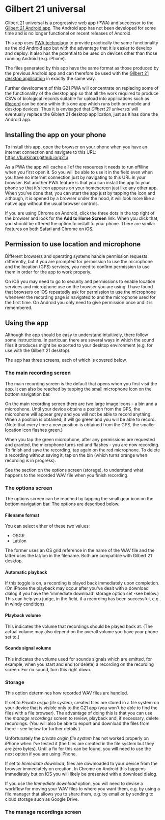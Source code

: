 # Gilbert 21 universal
Gilbert 21 universal is a progressive web app (PWA) and successor to the [Gilbert 21 Android app](https://github.com/burkmarr/G21App). The Android app has not been developed for some time and is no longer functional on recent releases of Android.

This app uses [PWA technology](https://developer.mozilla.org/en-US/docs/Web/Progressive_web_apps) to provide practically the same functionality as the old Android app but with the advantage that it is easier to develop and deploy. It also has the potential to be used on devices other than those running Android (e.g. iPhone).

The files generated by this app have the same format as those produced by the previous Android app and can therefore be used with the [Gilbert 21 desktop application](https://github.com/burkmarr/Gilbert21) in exactly the same way.

Further development of this G21 PWA will concentrate on replacing some of the functionality of the desktop app so that all the work required to produce CSVs of biological records suitable for upload into applications such as [iRecord](https://irecord.org.uk/) can be done within this one app which runs both on mobile and desktop devices. Thus it is envisaged that *Gilbert 21 universal* will eventually replace the Giblert 21 desktop application, just as it has done the Android app.

## Installing the app on your phone
To install this app, open the browser on your phone when you have an internet connection and navigate to this URL:
https://burkmarr.github.io/g21u

As a PWA the app will cache all of the resources it needs to run offiline when you first open it. So you will be able to use it in the field even when you have no internet connection just by navigating to this URL in your browser. But another PWA feature is that you can install the app to your phone so that it's icon appears on your homescreen just like any other app. When you've done that, you can start the app just by tapping the icon and although, it is opened by a browser under the hood, it will look more like a native app without the usual browser controls.

If you are using Chrome on Android, click the three dots in the top right of the browser and look for the **Add to Home Screen** link. When you click that, you should be offered the option to install to your phone. There are similar features on both Safari and Chrome on iOS.

## Permission to use location and microphone
Different browsers and operating systems handle permission requests differently, but if you are prompted for permission to use the microphone and the location (GPS) services, you need to confirm permission to use them in order for the app to work properly.

On iOS you may need to go to security and permissions to enable location services and microphone use on the browser you are using. I have found that browsers on iOS repeatedly ask for permission to use the microphone whenever the recording page is navigated to and the microphone used for the first time. On Android you only need to give permission once and it is remembered.

## Using the app
Although the app should be easy to understand intuitively, there follow some instructions. In particuar, there are several ways in which the sound files it produces might be exported to your desktop environment (e.g. for use with the Gilbert 21 desktop).

The app has three screens, each of which is covered below.

### The main recording screen
The main recording screen is the default that opens when you first visit the app. It can also be reached by tapping the small microphone icon on the bottom navigation bar.

On the main recording screen there are two large image icons - a bin and a microphone. Until your device obtains a position from the GPS, the microphone will appear grey and you will not be able to record anything. When a position is obtained, it will go green and you will be able to record. (Note that every time a new position is obtained from the GPS, the smaller location icon flashes green.)

When you tap the green microphone, after any permissions are requested and granted, the microphone turns red and flashes - you are now recording. To finish and save the recording, tap again on the red microphone. To delete a recording without saving it, tap on the bin (which turns orange when recording is in progress).

See the section on the options screen (storage), to understand what happens to the recorded WAV file when you finish recording.

### The options screen
The options screen can be reached by tapping the small gear icon on the bottom navigation bar. The options are described below.

#### Filename format
You can select either of these two values:
- OSGR
- Lat/lon

The former uses an OS grid reference in the name of the WAV file and the latter uses the lat/lon in the filename. Both are compatible with Gilbert 21 desktop.

#### Automatic playback
If this toggle is on, a recording is played back immediately upon completion. (On iPhone the playback may occur after you've dealt with a download dialog if you have the 'immediate download' storage option set -see below.) This can help you judge, in the field, if a recording has been successful, e.g. in windy conditions.

#### Playback volume
This indicates the volume that recordings should be played back at. (The actual volume may also depend on the overall volume you have your phone set to.) 

#### Sounds signal volume
This indicates the volume used for sounds signals which are emitted, for example, when you start and end (or delete) a recording on the recording screen. For no sound, turn this right down.

### Storage
This option determines how recorded WAV files are handled. 

If set to *Private origin file system*, created files are stored in a file system on your device that is visible only to the G21 app (you won't be able to find the files with a file browser). The advantage of doing this is that you can use the *manage recordings* screen to review, playback and, if necessary, delete recordings. (You will also be able to export and download the files from there - see below for further details.)

Unfortunately the *private origin file system* has not worked properly on iPhone when I've tested it (the files are created in the file system but they are zero bytes). Until a fix for this can be found, you will need to use the next option if you are using iPhone.

If set to *Immediate download*, files are downloaded to your device from the browser immediately on creation. In Chrome on Android this happens immediately but on iOS you will likely be presented with a download dialog.

If you use the *Immediate download* option, you will need to devise a workflow for moving your WAV files to where you want them, e.g. by using a file manager that allows you to share them, e.g. by email or by sending to cloud storage such as Google Drive.

### The manage recordings screen



